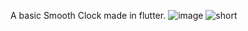 A basic Smooth Clock made in flutter.
![image](https://user-images.githubusercontent.com/39740114/122343374-41591080-cf63-11eb-8da9-a9d68b4168f5.png)
![short](https://user-images.githubusercontent.com/39740114/122343946-e1af3500-cf63-11eb-92ee-a88cdba98ab3.gif)
